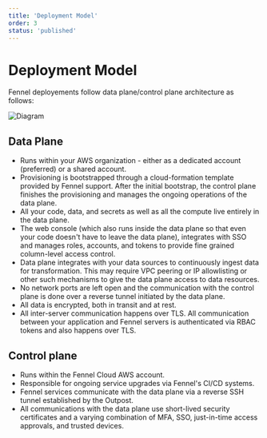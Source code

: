 ```yaml
---
title: 'Deployment Model'
order: 3
status: 'published'
---
```


# Deployment Model


Fennel deployements follow data plane/control plane architecture as follows:

![Diagram](/assets/deployment_model.jpg)

## Data Plane
- Runs within your AWS organization - either as a dedicated account (preferred)
  or a shared account.
- Provisioning is bootstrapped through a cloud-formation template provided by
  Fennel support. After the initial bootstrap, the control plane finishes the 
  provisioning and manages the ongoing operations of the data plane.
- All your code, data, and secrets as well as all the compute live entirely in 
  the data plane.
- The web console (which also runs inside the data plane so that even your code
  doesn't have to leave the data plane), integrates with SSO and manages roles, 
  accounts, and tokens to provide fine grained column-level access control.
- Data plane integrates with your data sources to continuously ingest data
  for transformation. This may require VPC peering or IP allowlisting or other
  such mechanisms to give the data plane access to data resources.
- No network ports are left open and the communication with the control plane
  is done over a reverse tunnel initiated by the data plane.
- All data is encrypted, both in transit and at rest. 
- All inter-server communication happens over TLS. All communication between 
 your application and Fennel servers is authenticated via RBAC tokens and 
 also happens over TLS.


## Control plane
- Runs within the Fennel Cloud AWS account.
- Responsible for ongoing service upgrades via Fennel's CI/CD systems.
- Fennel services communicate with the data plane via a reverse SSH tunnel 
  established by the Outpost.
- All communications with the data plane use short-lived security certificates and
  a varying combination of MFA, SSO, just-in-time access approvals, and trusted 
  devices.